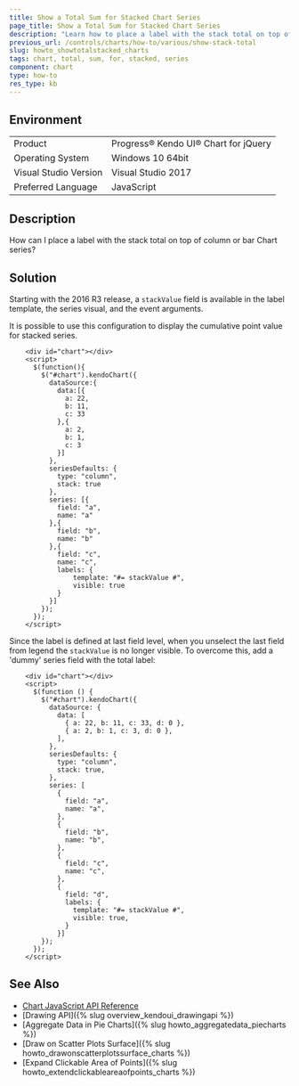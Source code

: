 ```yaml
---
title: Show a Total Sum for Stacked Chart Series
page_title: Show a Total Sum for Stacked Chart Series
description: "Learn how to place a label with the stack total on top of column or bar series in a Kendo UI Chart."
previous_url: /controls/charts/how-to/various/show-stack-total
slug: howto_showtotalstacked_charts
tags: chart, total, sum, for, stacked, series
component: chart
type: how-to
res_type: kb
---
```


## Environment

<table>
 <tr>
  <td>Product</td>
  <td>Progress® Kendo UI® Chart for jQuery</td>
 </tr>
 <tr>
  <td>Operating System</td>
  <td>Windows 10 64bit</td>
 </tr>
 <tr>
  <td>Visual Studio Version</td>
  <td>Visual Studio 2017</td>
 </tr>
 <tr>
  <td>Preferred Language</td>
  <td>JavaScript</td>
 </tr>
</table>

## Description

How can I place a label with the stack total on top of column or bar Chart series?

## Solution

Starting with the 2016 R3 release, a `stackValue` field is available in the label template, the series visual, and the event arguments.

It is possible to use this configuration to display the cumulative point value for stacked series.

```dojo
    <div id="chart"></div>
    <script>
      $(function(){
        $("#chart").kendoChart({
          dataSource:{
            data:[{
              a: 22,
              b: 11,
              c: 33
            },{
              a: 2,
              b: 1,
              c: 3
            }]
          },
          seriesDefaults: {
            type: "column",
            stack: true
          },
          series: [{
            field: "a",
            name: "a"
          },{
            field: "b",
            name: "b"
          },{
            field: "c",
            name: "c",
            labels: {
                template: "#= stackValue #",
                visible: true
            }
          }]
        });
      });
    </script>
```

Since the label is defined at last field level, when you unselect the last field from legend the `stackValue` is no longer visible. To overcome this, add a 'dummy' series field with the total label:

```dojo
    <div id="chart"></div>
    <script>
      $(function () {
        $("#chart").kendoChart({
          dataSource: {
            data: [
              { a: 22, b: 11, c: 33, d: 0 },
              { a: 2, b: 1, c: 3, d: 0 },
            ],
          },
          seriesDefaults: {
            type: "column",
            stack: true,
          },
          series: [
            {
              field: "a",
              name: "a",
            },
            {
              field: "b",
              name: "b",
            },
            {
              field: "c",
              name: "c",
            },
            {
              field: "d",
              labels: {
                template: "#= stackValue #",
                visible: true,
              }
            }]
        });
      });
    </script>
```

## See Also

* [Chart JavaScript API Reference](/api/javascript/dataviz/ui/chart)
* [Drawing API]({% slug overview_kendoui_drawingapi %})
* [Aggregate Data in Pie Charts]({% slug howto_aggregatedata_piecharts %})
* [Draw on Scatter Plots Surface]({% slug howto_drawonscatterplotssurface_charts %})
* [Expand Clickable Area of Points]({% slug howto_extendclickableareaofpoints_charts %})
